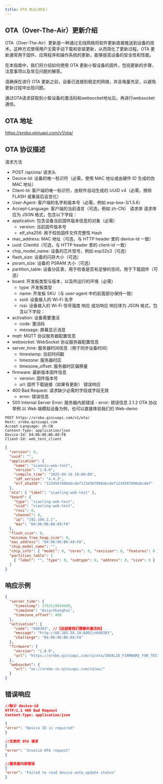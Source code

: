 ```yaml
---
title: OTA 协议(网关)
---
```


## OTA（Over-The-Air）更新介绍

OTA（Over-The-Air）更新是一种通过无线网络将软件更新直接推送到设备的技术。这种方式使得用户无需手动下载和安装更新，从而简化了更新过程。OTA 更新通常用于固件、应用程序和操作系统的更新，能够提高设备的安全性和性能。

在本指南中，我们将介绍如何使用 OTA 更新小智设备的固件，包括更新的步骤、注意事项以及常见问题的解答。

请确保在进行 OTA 更新之前，设备已连接到稳定的网络，并且电量充足，以避免更新过程中出现问题。

通过OTA请求获取到小智设备的激活码和websocket地址后，再进行websocket通信。


## OTA 地址

<https://xrobo.qiniuapi.com/v1/ota/>

## OTA 协议描述

请求方法

- POST /api/ota/
  请求头
- Device-Id: 设备的唯一标识符（必需，使用 MAC 地址或由硬件 ID 生成的伪 MAC 地址）
- Client-Id: 客户端的唯一标识符，由软件自动生成的 UUID v4（必需，擦除 FLASH 或重装后会变化）
- User-Agent: 客户端的名字和版本号（必需，例如 esp-box-3/1.5.6）
- Accept-Language: 客户端的当前语言（可选，例如 zh-CN）
  请求体
  请求体应为 JSON 格式，包含以下字段：
- application: 包含设备当前固件版本信息的对象（必需）
  - version: 当前固件版本号
  - elf_sha256: 用于校验固件文件完整性 Hash
- mac_address: MAC 地址（可选，与 HTTP header 里的 device-id 一致）
- uuid: ClientId（可选，与 HTTP header 里的 client-id 一致）
- chip_model_name: 设备的芯片型号，例如 esp32s3（可选）
- flash_size: 设备的闪存大小（可选）
- psram_size: 设备的 PSRAM 大小（可选）
- partition_table: 设备分区表，用于检查是否有足够的空间，用于下载固件（可选）
- board: 开发板类型与版本，以及所运行的环境（必需）
  - type: 开发板类型
  - name: 开发板 SKU（与 user-agent 中的前面部分保持一致）
  - ssid: 设备接入的 Wi-Fi 名字
  - rssi: 设备接入的 Wi-Fi 信号强度
    响应
    成功响应
    响应体为 JSON 格式，包含以下字段：
- activation: 设备需要激活
  - code: 激活码
  - message: 屏幕显示消息
- mqtt: MQTT 协议服务器配置信息
- websocket: WebSocket 协议服务器配置信息
- server_time: 服务器时间信息（用于同步设备时间）
  - timestamp: 当前时间戳
  - timezone: 服务器时区
  - timezone_offset: 服务器时区偏移量
- firmware: 最新版本固件信息
  - version: 固件版本号
  - url: 固件下载链接（如果有更新）
    错误响应
- 400 Bad Request: 请求缺少必需的字段或字段无效
  - error: 错误信息
- 500 Internal Server Error: 服务器内部错误 - error: 错误信息
  2.1.2 OTA 协议举例
  以 Web 端模拟设备为例，也可以直接体验我们的 Web-demo
  <!-- todo Web-demo超链 -->

```Plain Text
POST https://xrobo.qiniuapi.com/v1/ota/
Host: xrobo.qiniuapi.com
Accept-Language: zh-CN
Content-Type: application/json
Device-Id: D4:06:06:B6:A9:FB
Client-Id: web_test_client
```

```json
{
  "version": 0,
  "uuid": "",
  "application": {
    "name": "xiaoniu-web-test",
    "version": "1.0.0",
    "compile_time": "2025-04-16 10:00:00",
    "idf_version": "4.4.3",
    "elf_sha256": "1234567890abcdef1234567890abcdef1234567890abcdef"
  },
  "ota": { "label": "xiaoling-web-test" },
  "board": {
    "type": "xiaoling-web-test",
    "ssid": "xiaoling-web-test",
    "rssi": 0,
    "channel": 0,
    "ip": "192.168.1.1",
    "mac": "D4:06:06:B6:A9:FA"
  },
  "flash_size": 0,
  "minimum_free_heap_size": 0,
  "mac_address": "D4:06:06:B6:A9:FA",
  "chip_model_name": "",
  "chip_info": { "model": 0, "cores": 0, "revision": 0, "features": 0 },
  "partition_table": [
    { "label": "", "type": 0, "subtype": 0, "address": 0, "size": 0 }
  ]
}
```

## 响应示例

```json
{
  "server_time": {
    "timestamp": 1752119934489,
    "timeZone": "Asia/Shanghai",
    "timezone_offset": 480
  },
  "activation": {
    "code": "608303", //【这就是我们需要的激活码】
    "message": "http://60.205.58.18:8002\n608303",
    "challenge": "D4:06:06:B6:A9:FA"
  },
  "firmware": {
    "version": "1.0.0",
    "url": "https://xrobo.qiniuapi.com/v1/ota/INVALID_FIRMWARE_FOR_TEST"
  },
  "websocket": {
    "url": "ws://xrobo-io.qiniuapi.com/v1/ws/"
  }
}
```

## 错误响应

```json
//缺少 device-id
HTTP/1.1 400 Bad Request
Content-Type: application/json

{
"error": "Device ID is required"
}

//无效的 OTA 请求
{
"error": "Invalid OTA request"
}

//服务器内部错误
{
"error": "Failed to read device auto_update status"
}

```

